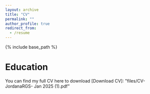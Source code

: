 ```yaml
---
layout: archive
title: "CV"
permalink: ""
author_profile: true
redirect_from:
  - /resume
---
```


{% include base_path %}

Education
======
You can find my full CV here to download 
[Download CV]: "files/CV-JordanaRGS- Jan 2025 (1).pdf"
